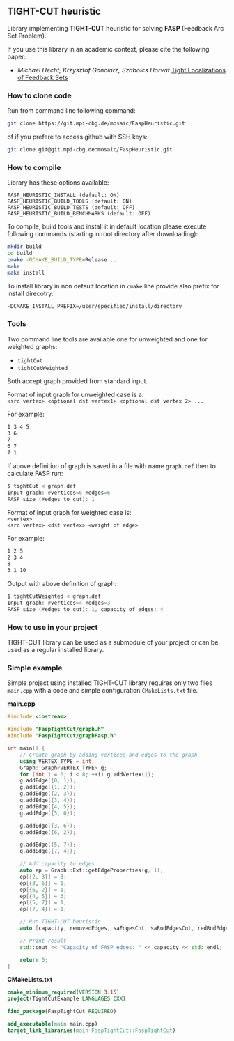 ## TIGHT-CUT heuristic

Library implementing **TIGHT-CUT** heuristic for solving **FASP** (Feedback Arc Set Problem).

If you use this library in an academic context, please cite the following paper:
- *Michael Hecht, Krzysztof Gonciarz, Szabolcs Horvát* [Tight Localizations of Feedback Sets](https://arxiv.org/abs/2001.01440)

### How to clone code
Run from command line following command:
```bash
git clone https://git.mpi-cbg.de/mosaic/FaspHeuristic.git
```

of if you prefere to access github with SSH keys:
```bash
git clone git@git.mpi-cbg.de:mosaic/FaspHeuristic.git
```

### How to compile
Library has these options available:
```
FASP_HEURISTIC_INSTALL (default: ON)
FASP_HEURISTIC_BUILD_TOOLS (default: ON)
FASP_HEURISTIC_BUILD_TESTS (default: OFF)
FASP_HEURISTIC_BUILD_BENCHMARKS (default: OFF)
```

To compile, build tools and install it in default location please execute following commands (starting in root directory after downloading):
```bash
mkdir build
cd build
cmake -DCMAKE_BUILD_TYPE=Release ..
make
make install
```

To install library in non default location in `cmake` line provide also prefix for install direcotry:
```bash
-DCMAKE_INSTALL_PREFIX=/user/specified/install/directory
```
### Tools
Two command line tools are available one for unweighted and one for weighted graphs:
- ```tightCut```
- ```tightCutWeighted```

Both accept graph provided from standard input.

Format of input graph for unweighted case is a:  
```<src vertex> <optional dst vertex1> <optional dst vertex 2> ...```

For example:
```asm
1 3 4 5
3 6
7
6 7
7 1
```

If above definition of graph is saved in a file with name ```graph.def``` then to calculate FASP run:
```asm
$ tightCut < graph.def 
Input graph: #vertices=6 #edges=6
FASP size (#edges to cut): 1
```

Format of input graph for weighted case is:  
```<vertex>```  
```<src vertex> <dst vertex> <weight of edge>```  

For example:
```asm
1 2 5
2 3 4
8
3 1 10
```

Output with above definition of graph:
```asm
$ tightCutWeighted < graph.def 
Input graph: #vertices=4 #edges=3
FASP size (#edges to cut): 1, capacity of edges: 4
```

### How to use in your project
TIGHT-CUT library can be used as a submodule of your project or can be used as a regular installed library.

### Simple example
Simple project using installed TIGHT-CUT library requires only two files `main.cpp` with a code and simple configuration `CMakeLists.txt` file.

**main.cpp**
```c++
#include <iostream>

#include "FaspTightCut/graph.h"
#include "FaspTightCut/graphFasp.h"

int main() {
    // Create graph by adding vertices and edges to the graph
    using VERTEX_TYPE = int;
    Graph::Graph<VERTEX_TYPE> g;
    for (int i = 0; i < 8; ++i) g.addVertex(i);
    g.addEdge({0, 1});
    g.addEdge({1, 2});
    g.addEdge({2, 3});
    g.addEdge({3, 4});
    g.addEdge({4, 5});
    g.addEdge({5, 0});

    g.addEdge({3, 6});
    g.addEdge({6, 2});

    g.addEdge({5, 7});
    g.addEdge({7, 4});

    // Add capacity to edges
    auto ep = Graph::Ext::getEdgeProperties(g, 1);
    ep[{2, 3}] = 3;
    ep[{3, 6}] = 1;
    ep[{6, 2}] = 1;
    ep[{4, 5}] = 3;
    ep[{5, 7}] = 1;
    ep[{7, 4}] = 1;

    // Run TIGHT-CUT heuristic
    auto [capacity, removedEdges, saEdgesCnt, saRndEdgesCnt, redRndEdgesCnt] = Graph::Fasp::tightCut<true, true, VERTEX_TYPE, int>(g, ep);

    // Print result
    std::cout << "Capacity of FASP edges: " << capacity << std::endl;

    return 0;
}
```

**CMakeLists.txt**
```cmake
cmake_minimum_required(VERSION 3.15)
project(TightCutExample LANGUAGES CXX)

find_package(FaspTightCut REQUIRED)

add_executable(main main.cpp)
target_link_libraries(main FaspTightCut::FaspTightCut)
```

